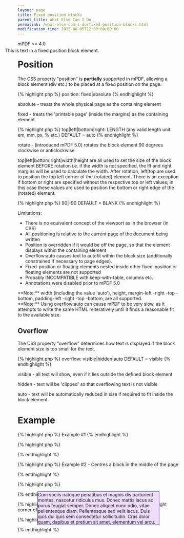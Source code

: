 ```yaml
---
layout: page
title: Fixed position blocks
parent_title: What Else Can I Do
permalink: /what-else-can-i-do/fixed-position-blocks.html
modification_time: 2015-08-05T12:00:00+00:00
---
```


mPDF >= 4.0

# Position

The CSS property "position" is **partially** supported in mPDF, allowing a block element (div etc.) to be placed at a fixed position on the page.

{% highlight php %}
position: fixed|absolute
{% endhighlight %}

<span class="parameter">absolute</span> - treats the whole physical page as the containing element

<span class="parameter">fixed</span> - treats the 'printable page' (inside the margins) as the containing element

{% highlight php %}
top|left|bottom|right: LENGTH (any valid length unit: em, mm, px, % etc.) DEFAULT = auto
{% endhighlight %}

<span class="parameter">rotate</span> - (introduced mPDF 5.0) rotates the block element 90 degrees clockwise or anticlockwise

top|left|bottom|right|width|height are all used to set the size of the block element BEFORE rotation i.e. if the width is not specified, the lft and right margins will be used to calculate the width. After rotation, left|top are used to position the top left corner of the (rotated) element. There is an exception if bottom or right are specified without the respective top or left values; in this case these values are used to position the bottom or right edge of the (rotated) element.

{% highlight php %}
90|-90 DEFAULT = BLANK
{% endhighlight %}

Limitations:

<ul>
<li>There is no equivalent concept of the viewport as in the browser (in CSS)</li>
<li>All positioning is relative to the current page of the document being written

</li>
<li>Position is overridden if it would be off the page, so that the element displays within the containing element

</li>
<li>Overflow:auto causes text to autofit within the block size (additionally constrained if necessary to page edges).

</li>
<li>Fixed-position or floating elements nested inside other fixed-position or floating elements are not supported</li>
<li>Probably INCOMPATIBLE with keep-with-table, columns etc.</li>
<li>Annotations were disabled prior to mPDF 5.0

</li>
</ul>

<div class="alert alert-info" role="alert">**Note:** width (including the value 'auto'), height, margin-left -right -top -bottom, padding-left -right -top -bottom, are all supported.</div>

<div class="alert alert-info" role="alert">**Note:** Using overflow:auto can cause mPDF to be very slow, as it attempts to write the same HTML reiteratively until it finds a reasonable fit to the available size.</div>

## Overflow

The CSS property "overflow" determines how text is displayed if the block element size is too small for the text.

{% highlight php %}
overflow: visible|hidden|auto  DEFAULT = visible
{% endhighlight %}

<span class="parameter">visible</span> - all text will show, even if it lies outside the defined block element

<span class="parameter">hidden</span> - text will be 'clipped' so that overflowing text is not visible

<span class="parameter">auto</span> - text will be automatically reduced in size if required to fit inside the block element

# Example

{% highlight php %}
Example #1
{% endhighlight %}

{% highlight php %}
<div style="position: absolute; top: 50mm; left: 50mm; width: 100mm;">

This is text in a fixed position block element.

</div>
{% endhighlight %}

{% highlight php %}
Example #2 - Centres a block in the middle of the page

{% endhighlight %}

{% highlight php %}
<style>

.myfixed {

    position: absolute;

    overflow: visible;

    left: 0;

    right: 0;

    width: 100mm;   /* you must specify a width */

    margin-top: auto;

    margin-bottom: auto;

    margin-left: auto;

    margin-right: auto;

    border: 1px solid #000088;

    background-color: #EEDDFF;

}

</style>

<div class="myfixed">Cum sociis natoque penatibus et magnis dis parturient montes, nascetur ridiculus mus. Donec mattis lacus ac purus feugiat semper. Donec aliquet nunc odio, vitae pellentesque diam. Pellentesque sed velit lacus. Duis quis dui quis sem consectetur sollicitudin. Cras dolor quam, dapibus et pretium sit amet, elementum vel arcu.</div>
{% endhighlight %}

{% highlight php %}
Example #3 - Rotated barcode at the bottom right corner of the page
{% endhighlight %}

{% highlight php %}
<div style="position: fixed; right: 0mm; bottom: 0mm; rotate: -90;">

<barcode code="978-0-9542246-0" class="barcode" />

</div>
{% endhighlight %}

